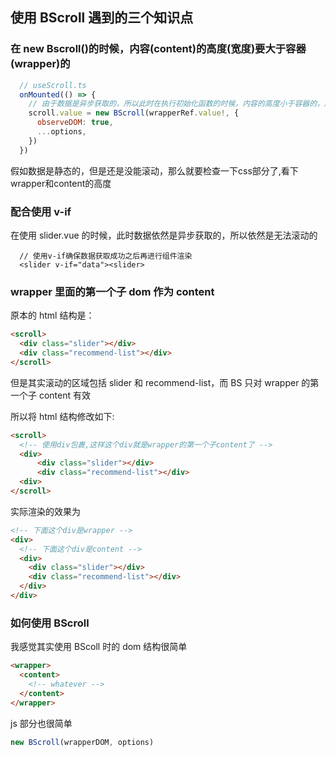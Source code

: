## 使用 BScroll 遇到的三个知识点

### 在 new Bscroll()的时候，内容(content)的高度(宽度)要大于容器(wrapper)的

```javascript
  // useScroll.ts
  onMounted(() => {
    // 由于数据是异步获取的，所以此时在执行初始化函数的时候，内容的高度小于容器的，所以此时是不能滚动的，所以加上了observeDom:true这一配置
    scroll.value = new BScroll(wrapperRef.value!, {
      observeDOM: true,
      ...options,
    })
  })

```
假如数据是静态的，但是还是没能滚动，那么就要检查一下css部分了,看下wrapper和content的高度

### 配合使用 v-if

在使用 slider.vue 的时候，此时数据依然是异步获取的，所以依然是无法滚动的

```vue
  // 使用v-if确保数据获取成功之后再进行组件渲染
  <slider v-if="data"><slider>
```

### wrapper 里面的第一个子 dom 作为 content

原本的 html 结构是：

```html
<scroll>
  <div class="slider"></div>
  <div class="recommend-list"></div>
</scroll>
```

但是其实滚动的区域包括 slider 和 recommend-list，而 BS 只对 wrapper 的第一个子 content 有效

所以将 html 结构修改如下:

```html
<scroll>
  <!-- 使用div包裹,这样这个div就是wrapper的第一个子content了 -->
  <div>
      <div class="slider"></div>
      <div class="recommend-list"></div>
  <div>
</scroll>
```

实际渲染的效果为

```html
<!-- 下面这个div是wrapper -->
<div>
  <!-- 下面这个div是content -->
  <div>
    <div class="slider"></div>
    <div class="recommend-list"></div>
  </div>
</div>
```

### 如何使用 BScroll

我感觉其实使用 BScoll 时的 dom 结构很简单

```html
<wrapper>
  <content>
    <!-- whatever -->
  </content>
</wrapper>
```

js 部分也很简单

```javascript
new BScroll(wrapperDOM, options)
```

